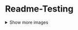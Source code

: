 # Readme-Testing

<details>
  <summary>Show more images</summary>

    <!DOCTYPE html>
<html lang="en">
<head>
  <meta charset="UTF-8">
  <meta name="viewport" content="width=device-width, initial-scale=1.0">
  <title>Open Link in New Tab</title>
</head>
<body>
  <button id="openLinkButton">Open GitHub in New Tab</button>

  <script>
    document.getElementById('openLinkButton').onclick = function() {
      window.open('https://github.com', '_blank');
    };
  </script>
</body>
</html>

</details>
